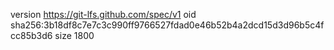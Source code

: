 version https://git-lfs.github.com/spec/v1
oid sha256:3b18df8c7e7c3c990ff9766527fdad0e46b52b4a2dcd15d3d96b5c4fcc85b3d6
size 1800
